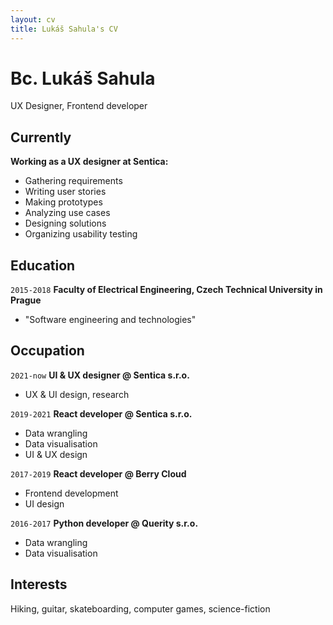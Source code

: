 ```yaml
---
layout: cv
title: Lukáš Sahula's CV
---
```

# Bc. Lukáš Sahula
UX Designer, Frontend developer

## Currently

__Working as a UX designer at Sentica:__

- Gathering requirements
- Writing user stories
- Making prototypes
- Analyzing use cases
- Designing solutions
- Organizing usability testing

## Education

`2015-2018`
__Faculty of Electrical Engineering, Czech Technical University in Prague__

- "Software engineering and technologies"


## Occupation

`2021-now`
__UI & UX designer @ Sentica s.r.o.__

- UX & UI design, research

`2019-2021`
__React developer @ Sentica s.r.o.__

- Data wrangling
- Data visualisation
- UI & UX design

`2017-2019`
__React developer @ Berry Cloud__

- Frontend development
- UI design

`2016-2017`
__Python developer @ Querity s.r.o.__

- Data wrangling
- Data visualisation

## Interests

Hiking, guitar, skateboarding, computer games, science-fiction
